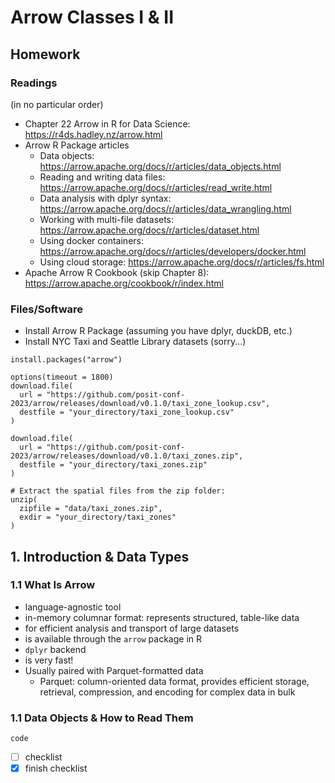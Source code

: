 # Arrow Classes I & II
## Homework
### Readings
(in no particular order)
* Chapter 22 Arrow in R for Data Science: https://r4ds.hadley.nz/arrow.html
* Arrow R Package articles
  * Data objects: https://arrow.apache.org/docs/r/articles/data_objects.html
  * Reading and writing data files: https://arrow.apache.org/docs/r/articles/read_write.html
  * Data analysis with dplyr syntax: https://arrow.apache.org/docs/r/articles/data_wrangling.html
  * Working with multi-file datasets: https://arrow.apache.org/docs/r/articles/dataset.html
  * Using docker containers: https://arrow.apache.org/docs/r/articles/developers/docker.html
  * Using cloud storage: https://arrow.apache.org/docs/r/articles/fs.html
* Apache Arrow R Cookbook (skip Chapter 8): https://arrow.apache.org/cookbook/r/index.html

### Files/Software
* Install Arrow R Package (assuming you have dplyr, duckDB, etc.)
* Install NYC Taxi and Seattle Library datasets (sorry...)
```
install.packages("arrow")

options(timeout = 1800)
download.file(
  url = "https://github.com/posit-conf-2023/arrow/releases/download/v0.1.0/taxi_zone_lookup.csv",
  destfile = "your_directory/taxi_zone_lookup.csv"
)

download.file(
  url = "https://github.com/posit-conf-2023/arrow/releases/download/v0.1.0/taxi_zones.zip",
  destfile = "your_directory/taxi_zones.zip"
)

# Extract the spatial files from the zip folder:
unzip(
  zipfile = "data/taxi_zones.zip", 
  exdir = "your_directory/taxi_zones"
)

```

## 1. Introduction & Data Types
### 1.1 What Is Arrow

* language-agnostic tool
* in-memory columnar format: represents structured, table-like data
* for efficient analysis and transport of large datasets
* is available through the ``` arrow ``` package in R
* ```dplyr``` backend
* is very fast!
* Usually paired with Parquet-formatted data
  * Parquet: column-oriented data format, provides efficient storage, retrieval, compression, and encoding for complex data in bulk

### 1.1 Data Objects & How to Read Them


```
code
```

- [ ] checklist
- [x] finish checklist
